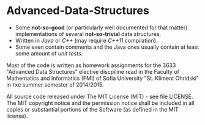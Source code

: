 # Advanced-Data-Structures

 - Some **not-so-good** (or particularly well documented for that matter) implementations of several **not-so-trivial** data structures.
 - Written in *Java* or *C++* (may require *C++11* compilation).
 - Some even contain comments and the Java ones usually contain at least some amount of *unit tests*.


Most of the code is written as homework assignments for the 3633 "Advanced Data Structures" elective discpiline read in the Faculty of Mathematics and Informatics (FMI) of Sofia University "St. Kliment Ohridski" in тхе summer semester of 2014/2015.


All source code released under The MIT License (MIT) - see file LICENSE. The MIT copyright notice and the permission notice shall be included in all copies or substantial portions of the Software (as defined in the MIT license).
